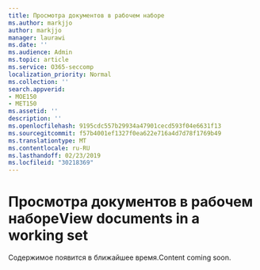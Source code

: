```yaml
---
title: Просмотра документов в рабочем наборе
ms.author: markjjo
author: markjjo
manager: laurawi
ms.date: ''
ms.audience: Admin
ms.topic: article
ms.service: O365-seccomp
localization_priority: Normal
ms.collection: ''
search.appverid:
- MOE150
- MET150
ms.assetid: ''
description: ''
ms.openlocfilehash: 9195cdc557b29934a47901cecd593f04e6631f13
ms.sourcegitcommit: f57b4001ef1327f0ea622e716a4d7d78f1769b49
ms.translationtype: MT
ms.contentlocale: ru-RU
ms.lasthandoff: 02/23/2019
ms.locfileid: "30218369"
---
```

# <a name="view-documents-in-a-working-set"></a><span data-ttu-id="fde12-102">Просмотра документов в рабочем наборе</span><span class="sxs-lookup"><span data-stu-id="fde12-102">View documents in a working set</span></span>

<span data-ttu-id="fde12-103">Содержимое появится в ближайшее время.</span><span class="sxs-lookup"><span data-stu-id="fde12-103">Content coming soon.</span></span>